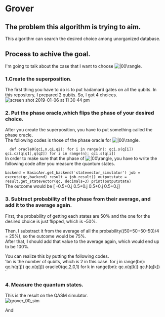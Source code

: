 # Grover

## The problem this algorithm is trying to aim.  

This algorithm can search the desired choice among unorganized database.

## Process to achive the goal.

I'm going to talk about the case that I want to choose <img src="https://latex.codecogs.com/gif.latex?|00\rangle" title="|00\rangle" />.   

### 1.Create the superposition. 

The first thing you have to do is to put hadamard gates on all the qubits.  In this repository, I prepared 2 qubits. 
So, I got 4 choices.
![screen shot 2019-01-06 at 11 30 44 pm](https://user-images.githubusercontent.com/45162150/50737335-2ff47180-120b-11e9-831d-39d1e545fc19.png) 

### 2. Put the phase oracle,which flips the phase of your desired choice.

After you create the superposition, you have to put something called the phase oracle.  
The following codes is those of the phase oracle for <img src="https://latex.codecogs.com/gif.latex?|00\rangle" title="|00\rangle" />.
  
`  
def oracle0(qci,n,q1,q2):
    for i in range(n):
        qci.s(q[i])
    qci.cz(q[q1],q[q2])
    for i in range(n):
        qci.s(q[i])  
 `  
 In order to make sure that the phase of <img src="https://latex.codecogs.com/gif.latex?|00\rangle" title="|00\rangle" />, you have to write the following code after you measure the quantum states.  
 
 `
backend = BasicAer.get_backend('statevector_simulator')
job = execute(qc,backend)
result = job.result()
outputstate = result.get_statevector(qc, decimals=3)
print(outputstate)
`  
The outcome would be [ -0.5+0.j  0.5+0.j  0.5+0.j 0.5+0.j]  
  
### 3. Subtract probability of the phase from their average, and add it to the average again.  

First, the probability of getting each states are 50% and the one for the desired choice is just flipped, which is -50%.

Then, I substract it from the average of all the probability((50+50+50-50)/4 = 25%), so the outcome would be 75%.  
After that, I should add that value to the average again, which would end up to be 100%.

You can realize this by putting the following codes.  
'bn is the number of qubits, which is 2 in this case.
for j in range(bn):
    qc.h(q[j])
    qc.x(q[j])
oracle0(qc,2,0,1)
for k in range(bn):
    qc.x(q[k])
    qc.h(q[k])
 `  
 
 ### 4. Measure the quantum states.  
 
 This is the result on the QASM simulator.  
 ![grover_00_sim](https://user-images.githubusercontent.com/45162150/50737731-fe31d980-120f-11e9-9fc8-26de111c875d.png)
 
 And 
        


 
